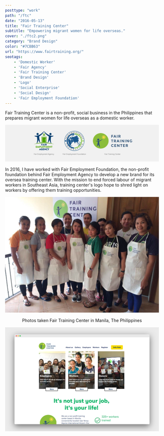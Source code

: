 ```yaml
---
posttype: "work"
path: "/ftc"
date: "2016-05-13"
title: "Fair Training Center"
subtitle: "Empowering migrant women for life overseas."
cover: "./ftc2.png"
category: "Brand Design"
color: "#7CBB63"
url: "https://www.fairtraining.org/"
seotags: 
    - 'Domestic Worker'
    - 'Fair Agency'
    - 'Fair Training Center'
    - 'Brand Design'
    - 'Logo'
    - 'Social Enterprise'
    - 'Social Design'
    - 'Fair Employment Foundation'
---
```



Fair Training Center is a non-profit, social business in the Philippines that prepares migrant women for life overseas as a domestic worker.

![](./logo-brand.jpg)

In 2016, I have worked with Fair Employment Foundation, the non-profit foundation behind Fair Employment Agency to develop a new brand for its oversea training center. With the mission to end forced labour of migrant workers in Southeast Asia, training center's logo hope to shred light on workers by offering them training opportunities. 

![](./ftc-ph-photo.jpg)

<center>Photos taken Fair Training Center in Manila, The Philippines</center>

![](./ftc-web.png)

